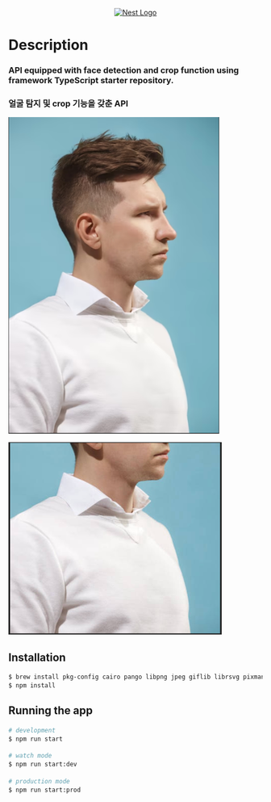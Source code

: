 <p align="center">
  <a href="http://nestjs.com/" target="blank"><img src="https://nestjs.com/img/logo-small.svg" width="200" alt="Nest Logo" /></a>
</p>

[circleci-image]: https://img.shields.io/circleci/build/github/nestjs/nest/master?token=abc123def456
[circleci-url]: https://circleci.com/gh/nestjs/nest

#  Description

###  API equipped with face detection and crop function using framework TypeScript starter repository.


### 얼굴 탐지 및 crop 기능을 갖춘 API
![img_1.png](img_1.png)

![img.png](img.png)
## Installation

```bash
$ brew install pkg-config cairo pango libpng jpeg giflib librsvg pixman
$ npm install
```

## Running the app

```bash
# development
$ npm run start

# watch mode
$ npm run start:dev

# production mode
$ npm run start:prod
```


